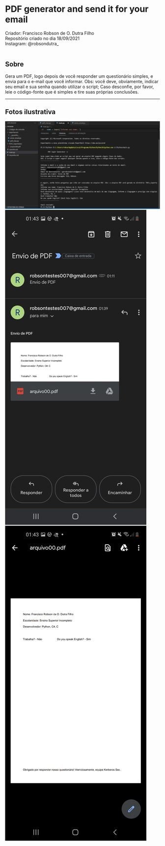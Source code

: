 # PDF generator and send it for your email
Criador: Francisco Robson de O. Dutra Filho<br>
Repositório criado no dia 18/09/2021<br>
Instagram: @robsondutra_<br><br>

<h2>Sobre</h2>
Gera um PDF, logo depois de você responder um questionário simples, e envia para o e-mail que você informar. Obs: você deve, obviamente, indicar seu email e sua senha quando utilizar o script; Caso desconfie, por favor, leie o código-fonte que é simples e tire suas próprias conclusões.
<hr>
<h2>Fotos ilustrativa</h2>
<img src="./fotos/foto01.png">
<img src="./fotos/foto02.jpeg">
<img src="./fotos/foto03.jpeg">
